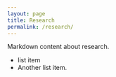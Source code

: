 ```yaml
---
layout: page
title: Research
permalink: /research/
---
```


Markdown content about research.

* list item
* Another list item.
